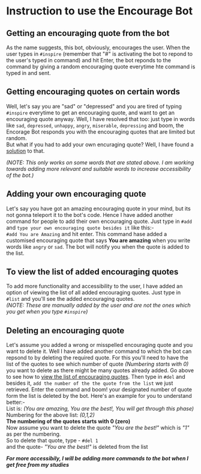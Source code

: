 # **Instruction to use the Encourage Bot**

## Getting an encouraging quote from the bot

As the name suggests, this bot, obviously, encourages the user. When the user types in `#inspire` (remember that "#" is activating the bot to repond to the user's typed in command) and hit Enter, the bot reponds to the command by giving a random encouraging quote everytime hte command is typed in and sent.


## Getting encouraging quotes on certain words

Well, let's say you are "sad" or "depressed" and you are tired of typing `#inspire` everytime to get an encouraging quote, and want to get an encouraging quote anyway. Well, I have resolved that too: just type in words like `sad`, `depressed`, `unhappy`, `angry`, `miserable`, `depressing` and boom, the Encorage Bot responds you with the encouraging quotes that are limited but random. <br/>
But what if you had to add your own encuraging quote? Well, I have found a [solution](https://github.com/kb0207/Encourage-bot_instructions/blob/main/README.md#adding-your-own-encouraging-quote) to that. <br/>

_(NOTE: This only works on some words that are stated above. I am working towards adding more relevant and suitable words to increase accessibility of the bot.)_

## Adding your own encouraging quote

Let's say you have got an amazing encouraging quote in your mind, but its not gonna teleport it to the bot's code. Hence I have added another command for people to add their own encouraging quote. Just type in `#add` and `type your own encouraging quote besides it` like this:- <br/>
`#add You are Amazing` and hit enter. This command hase added a customised encouraging quote that says **You are amazing** when you write words like `angry` or `sad`. The bot will notify you when the quote is added to the list. 

## To view the list of added encouraging quotes 

To add more functionality and accessibility to the user, I have added an option of viewing the list of all added encouraging quotes. Just type in `#list` and you'll see the added encouraging quotes. <br/>
_(NOTE: These are manually added by the user and are not the ones which you get when you type `#inspire`)_

## Deleting an encouraging quote

Let's assume you added a wrong or misspelled encouraging quote and you want to delete it. Well I have added another command to which the bot can repsond to by deleting the required quote. For this you'll need to have the list of the quotes to see which number of quote _(Numbering starts with 0)_ you want to delete as there might be many quotes already added. Go above to see how to [view the list of encouraging quotes](https://github.com/kb0207/Encourage-bot_instructions/blob/main/README.md#to-view-the-list-of-added-encouraging-quotes). Then type in `#del` and besides it, `add the number of the the quote from the list` we just retrieved. Enter the command and boom! your designated number of quote form the list is deleted by the bot. Here's an example for you to understand better:- <br/>
List is:
*(You are amazing, You are the best!, You will get through this phase)* <br/>
Numbering for the above list: *(0,1,2)* <br/>
**The numbering of the quotes starts with 0 (zero)** <br/>
Now assume you want to delete the quote *"You are the best!"* which is *"1"* as per the numbering.<br/> 
So to delete that quote, type - `#del 1` <br/>
and the quote- *"You are the best!"* is deleted from the list
<br/>

***For more accessibily, I will be adding more commands to the bot when I get free from my studies***
